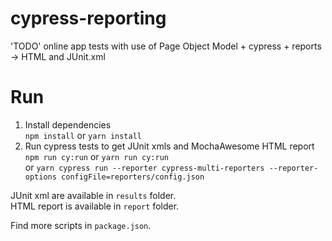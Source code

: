 # cypress-reporting

'TODO' online app tests with use of Page Object Model + cypress + reports -> HTML and JUnit.xml

# Run

1. Install dependencies  
   `npm install` or `yarn install`
2. Run cypress tests to get JUnit xmls and MochaAwesome HTML report  
   `npm run cy:run` or `yarn run cy:run`  
   or `yarn cypress run --reporter cypress-multi-reporters --reporter-options configFile=reporters/config.json`

JUnit xml are available in `results` folder.  
HTML report is available in `report` folder.

Find more scripts in `package.json`.
